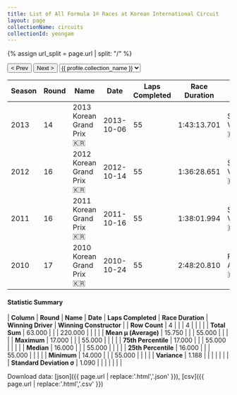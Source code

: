 ```yaml
---
title: List of All Formula 1® Races at Korean International Circuit
layout: page
collectionName: circuits
collectionId: yeongam
---
```


{% assign url_split = page.url | split: "/" %}
<div id="collection-navigation">
<button onclick="selector.options[selector.selectedIndex-1].value && (window.location = selector.options[selector.selectedIndex-1].value);">&lt; Prev</button>
<button onclick="selector.options[selector.selectedIndex+1].value && (window.location = selector.options[selector.selectedIndex+1].value);">Next &gt;</button>
<select id="selector" onchange="this.options[this.selectedIndex].value && (window.location = this.options[this.selectedIndex].value);">
  {% for collectionId in site.data[page.collectionName].refs %}
    {% if collectionId == page.collectionId %}
      {% assign selected = "selected" %}
    {% else %}
      {% assign selected = "" %}
    {% endif %}
    {% assign profile = site.data[page.collectionName][collectionId].profile %}
    <option value="/f1/{{ page.collectionName }}/{{ collectionId }}/{{ url_split[4] }}" {{ selected }}>{{ profile.collection_name }}</option>
  {% endfor %}
</select>
</div>

| Season | Round | Name | Date | Laps Completed | Race Duration | Winning Driver | Winning Constructor |
|--|--|--|--|--|--|--|--|
| 2013 | 14 | 2013 Korean Grand Prix 🇰🇷 | 2013-10-06 | 55 | 1:43:13.701 | Sebastian Vettel 🇩🇪 | Red Bull 🇦🇹 |
| 2012 | 16 | 2012 Korean Grand Prix 🇰🇷 | 2012-10-14 | 55 | 1:36:28.651 | Sebastian Vettel 🇩🇪 | Red Bull 🇦🇹 |
| 2011 | 16 | 2011 Korean Grand Prix 🇰🇷 | 2011-10-16 | 55 | 1:38:01.994 | Sebastian Vettel 🇩🇪 | Red Bull 🇦🇹 |
| 2010 | 17 | 2010 Korean Grand Prix 🇰🇷 | 2010-10-24 | 55 | 2:48:20.810 | Fernando Alonso 🇪🇸 | Ferrari 🇮🇹 |

#### Statistic Summary

| **Column** | **Round** | **Name** | **Date** | **Laps Completed** | **Race Duration** | **Winning Driver** | **Winning Constructor** |
| **Row Count** | 4 |  |  | 4 |  |  |  |
| **Total Sum** | 63.000 |  |  | 220.000 |  |  |  |
| **Mean μ (Average)** | 15.750 |  |  | 55.000 |  |  |  |
| **Maximum** | 17.000 |  |  | 55.000 |  |  |  |
| **75th Percentile** | 17.000 |  |  | 55.000 |  |  |  |
| **Median** | 16.000 |  |  | 55.000 |  |  |  |
| **25th Percentile** | 16.000 |  |  | 55.000 |  |  |  |
| **Minimum** | 14.000 |  |  | 55.000 |  |  |  |
| **Variance** | 1.188 |  |  |  |  |  |  |
| **Standard Deviation σ** | 1.090 |  |  |  |  |  |  |

Download data: [json]({{ page.url | replace:'.html','.json' }}), [csv]({{ page.url | replace:'.html','.csv' }})
